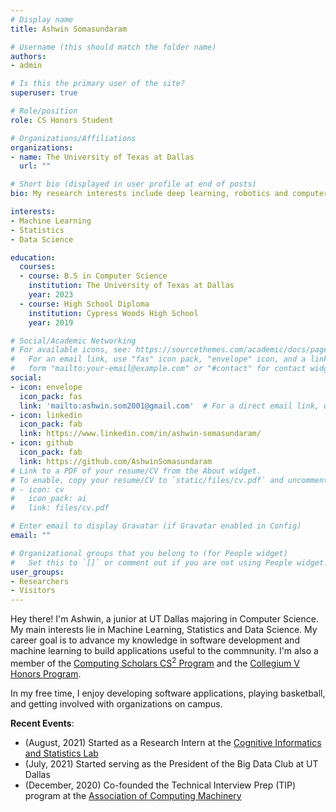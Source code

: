 ```yaml
---
# Display name
title: Ashwin Somasundaram

# Username (this should match the folder name)
authors:
- admin

# Is this the primary user of the site?
superuser: true

# Role/position
role: CS Honors Student

# Organizations/Affiliations
organizations:
- name: The University of Texas at Dallas
  url: ""

# Short bio (displayed in user profile at end of posts)
bio: My research interests include deep learning, robotics and computer vision.

interests:
- Machine Learning
- Statistics
- Data Science

education:
  courses:
  - course: B.S in Computer Science
    institution: The University of Texas at Dallas
    year: 2023
  - course: High School Diploma
    institution: Cypress Woods High School
    year: 2019

# Social/Academic Networking
# For available icons, see: https://sourcethemes.com/academic/docs/page-builder/#icons
#   For an email link, use "fas" icon pack, "envelope" icon, and a link in the
#   form "mailto:your-email@example.com" or "#contact" for contact widget.
social:
- icon: envelope
  icon_pack: fas
  link: 'mailto:ashwin.som2001@gmail.com'  # For a direct email link, use "mailto:test@example.org".
- icon: linkedin
  icon_pack: fab
  link: https://www.linkedin.com/in/ashwin-somasundaram/
- icon: github
  icon_pack: fab
  link: https://github.com/AshwinSomasundaram
# Link to a PDF of your resume/CV from the About widget.
# To enable, copy your resume/CV to `static/files/cv.pdf` and uncomment the lines below.
# - icon: cv
#   icon_pack: ai
#   link: files/cv.pdf

# Enter email to display Gravatar (if Gravatar enabled in Config)
email: ""

# Organizational groups that you belong to (for People widget)
#   Set this to `[]` or comment out if you are not using People widget.
user_groups:
- Researchers
- Visitors
---
```


Hey there! I'm Ashwin, a junior at UT Dallas majoring in Computer Science. My main interests lie in Machine Learning, Statistics and Data Science. My career goal is to advance my knowledge in software development and machine learning to build applications useful to the commnunity. I'm also a member of the [Computing Scholars CS<sup>2</sup> Program](https://cs.utdallas.edu/computingscholars/) and the [Collegium V Honors Program](https://honors.utdallas.edu/cv). 

In my free time, I enjoy developing software applications, playing basketball, and getting involved with organizations on campus. 

**Recent Events**:
* (August, 2021) Started as a Research Intern at the [Cognitive Informatics and Statistics Lab](https://labs.utdallas.edu/coinslab/)
* (July, 2021) Started serving as the President of the Big Data Club at UT Dallas
* (December, 2020) Co-founded the Technical Interview Prep (TIP) program at the [Association of Computing Machinery](https://www.acmutd.co)
